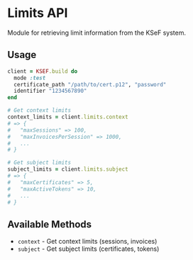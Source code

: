 # Limits API

Module for retrieving limit information from the KSeF system.

## Usage

```ruby
client = KSEF.build do
  mode :test
  certificate_path "/path/to/cert.p12", "password"
  identifier "1234567890"
end

# Get context limits
context_limits = client.limits.context
# => {
#   "maxSessions" => 100,
#   "maxInvoicesPerSession" => 1000,
#   ...
# }

# Get subject limits
subject_limits = client.limits.subject
# => {
#   "maxCertificates" => 5,
#   "maxActiveTokens" => 10,
#   ...
# }
```

## Available Methods

- `context` - Get context limits (sessions, invoices)
- `subject` - Get subject limits (certificates, tokens)
